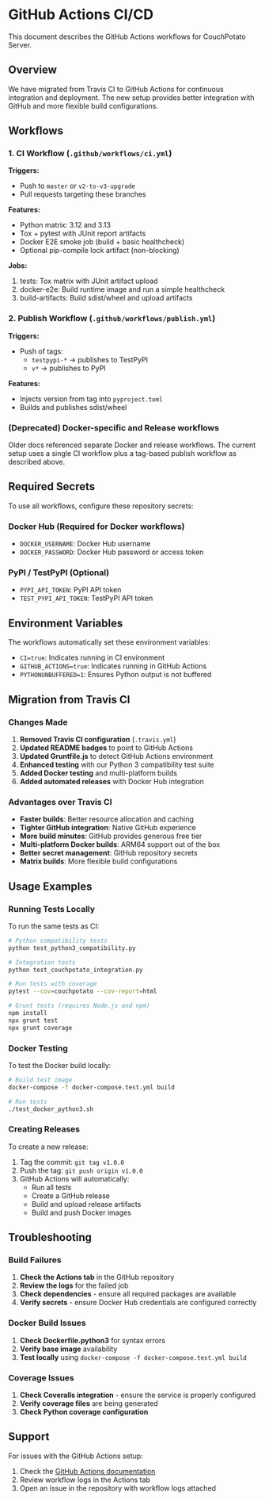 # GitHub Actions CI/CD

This document describes the GitHub Actions workflows for CouchPotato Server.

## Overview

We have migrated from Travis CI to GitHub Actions for continuous integration and deployment. The new setup provides better integration with GitHub and more flexible build configurations.

## Workflows

### 1. CI Workflow (`.github/workflows/ci.yml`)

**Triggers:**
- Push to `master` or `v2-to-v3-upgrade`
- Pull requests targeting these branches

**Features:**
- Python matrix: 3.12 and 3.13
- Tox + pytest with JUnit report artifacts
- Docker E2E smoke job (build + basic healthcheck)
- Optional pip-compile lock artifact (non-blocking)

**Jobs:**
1. tests: Tox matrix with JUnit artifact upload
2. docker-e2e: Build runtime image and run a simple healthcheck
3. build-artifacts: Build sdist/wheel and upload artifacts

### 2. Publish Workflow (`.github/workflows/publish.yml`)

**Triggers:**
- Push of tags:
  - `testpypi-*` → publishes to TestPyPI
  - `v*` → publishes to PyPI

**Features:**
- Injects version from tag into `pyproject.toml`
- Builds and publishes sdist/wheel

### (Deprecated) Docker-specific and Release workflows

Older docs referenced separate Docker and release workflows. The current setup uses a single CI workflow plus a tag-based publish workflow as described above.

## Required Secrets

To use all workflows, configure these repository secrets:

### Docker Hub (Required for Docker workflows)
- `DOCKER_USERNAME`: Docker Hub username
- `DOCKER_PASSWORD`: Docker Hub password or access token

### PyPI / TestPyPI (Optional)
- `PYPI_API_TOKEN`: PyPI API token
- `TEST_PYPI_API_TOKEN`: TestPyPI API token

## Environment Variables

The workflows automatically set these environment variables:

- `CI=true`: Indicates running in CI environment
- `GITHUB_ACTIONS=true`: Indicates running in GitHub Actions
- `PYTHONUNBUFFERED=1`: Ensures Python output is not buffered

## Migration from Travis CI

### Changes Made

1. **Removed Travis CI configuration** (`.travis.yml`)
2. **Updated README badges** to point to GitHub Actions
3. **Updated Gruntfile.js** to detect GitHub Actions environment
4. **Enhanced testing** with our Python 3 compatibility test suite
5. **Added Docker testing** and multi-platform builds
6. **Added automated releases** with Docker Hub integration

### Advantages over Travis CI

- **Faster builds**: Better resource allocation and caching
- **Tighter GitHub integration**: Native GitHub experience
- **More build minutes**: GitHub provides generous free tier
- **Multi-platform Docker builds**: ARM64 support out of the box
- **Better secret management**: GitHub repository secrets
- **Matrix builds**: More flexible build configurations

## Usage Examples

### Running Tests Locally

To run the same tests as CI:

```bash
# Python compatibility tests
python test_python3_compatibility.py

# Integration tests
python test_couchpotato_integration.py

# Run tests with coverage
pytest --cov=couchpotato --cov-report=html

# Grunt tests (requires Node.js and npm)
npm install
npx grunt test
npx grunt coverage
```

### Docker Testing

To test the Docker build locally:

```bash
# Build test image
docker-compose -f docker-compose.test.yml build

# Run tests
./test_docker_python3.sh
```

### Creating Releases

To create a new release:

1. Tag the commit: `git tag v1.0.0`
2. Push the tag: `git push origin v1.0.0`
3. GitHub Actions will automatically:
   - Run all tests
   - Create a GitHub release
   - Build and upload release artifacts
   - Build and push Docker images

## Troubleshooting

### Build Failures

1. **Check the Actions tab** in the GitHub repository
2. **Review the logs** for the failed job
3. **Check dependencies** - ensure all required packages are available
4. **Verify secrets** - ensure Docker Hub credentials are configured correctly

### Docker Build Issues

1. **Check Dockerfile.python3** for syntax errors
2. **Verify base image** availability
3. **Test locally** using `docker-compose -f docker-compose.test.yml build`

### Coverage Issues

1. **Check Coveralls integration** - ensure the service is properly configured
2. **Verify coverage files** are being generated
3. **Check Python coverage configuration**

## Support

For issues with the GitHub Actions setup:

1. Check the [GitHub Actions documentation](https://docs.github.com/en/actions)
2. Review workflow logs in the Actions tab
3. Open an issue in the repository with workflow logs attached 
